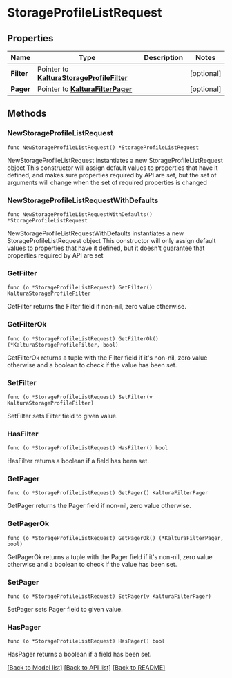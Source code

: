 # StorageProfileListRequest

## Properties

Name | Type | Description | Notes
------------ | ------------- | ------------- | -------------
**Filter** | Pointer to [**KalturaStorageProfileFilter**](KalturaStorageProfileFilter.md) |  | [optional] 
**Pager** | Pointer to [**KalturaFilterPager**](KalturaFilterPager.md) |  | [optional] 

## Methods

### NewStorageProfileListRequest

`func NewStorageProfileListRequest() *StorageProfileListRequest`

NewStorageProfileListRequest instantiates a new StorageProfileListRequest object
This constructor will assign default values to properties that have it defined,
and makes sure properties required by API are set, but the set of arguments
will change when the set of required properties is changed

### NewStorageProfileListRequestWithDefaults

`func NewStorageProfileListRequestWithDefaults() *StorageProfileListRequest`

NewStorageProfileListRequestWithDefaults instantiates a new StorageProfileListRequest object
This constructor will only assign default values to properties that have it defined,
but it doesn't guarantee that properties required by API are set

### GetFilter

`func (o *StorageProfileListRequest) GetFilter() KalturaStorageProfileFilter`

GetFilter returns the Filter field if non-nil, zero value otherwise.

### GetFilterOk

`func (o *StorageProfileListRequest) GetFilterOk() (*KalturaStorageProfileFilter, bool)`

GetFilterOk returns a tuple with the Filter field if it's non-nil, zero value otherwise
and a boolean to check if the value has been set.

### SetFilter

`func (o *StorageProfileListRequest) SetFilter(v KalturaStorageProfileFilter)`

SetFilter sets Filter field to given value.

### HasFilter

`func (o *StorageProfileListRequest) HasFilter() bool`

HasFilter returns a boolean if a field has been set.

### GetPager

`func (o *StorageProfileListRequest) GetPager() KalturaFilterPager`

GetPager returns the Pager field if non-nil, zero value otherwise.

### GetPagerOk

`func (o *StorageProfileListRequest) GetPagerOk() (*KalturaFilterPager, bool)`

GetPagerOk returns a tuple with the Pager field if it's non-nil, zero value otherwise
and a boolean to check if the value has been set.

### SetPager

`func (o *StorageProfileListRequest) SetPager(v KalturaFilterPager)`

SetPager sets Pager field to given value.

### HasPager

`func (o *StorageProfileListRequest) HasPager() bool`

HasPager returns a boolean if a field has been set.


[[Back to Model list]](../README.md#documentation-for-models) [[Back to API list]](../README.md#documentation-for-api-endpoints) [[Back to README]](../README.md)


